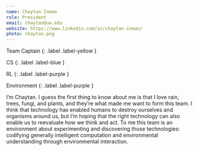 ```yaml
---
name: Chaytan Inman
role: President
email: chaytan@uw.edu
website: https://www.linkedin.com/in/chaytan-inman/
photo: chaytan.png
---
```


Team Captain
{: .label .label-yellow }

CS
{: .label .label-blue }

RL
{: .label .label-purple }

Environment
{: .label .label-purple }



I’m Chaytan. I guess the first thing to know about me is that I love rain, trees, fungi, and plants, and they’re what made me want to form this team. I think that technology has enabled humans to destroy ourselves and organisms around us, but I’m hoping that the right technology can also enable us to reevaluate how we think and act. To me this team is an environment about experimenting and discovering those technologies: codifying generally intelligent computation and environmental understanding through environmental interaction.
